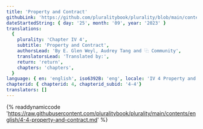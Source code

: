 ```yaml
---
title: 'Property and Contract'
githubLink: 'https://github.com/pluralitybook/plurality/blob/main/contents/english/4-4-property-and-contract.md'
dateStartedString: { day: '25', month: '09', year: '2023' }
translations:
  {
    plurality: 'Chapter IV 4',
    subtitle: 'Property and Contract',
    authorsLead: 'By E. Glen Weyl, Audrey Tang and ⿻ Community',
    translatorsLead: 'Translated by:',
    return: 'return',
    chapters: 'chapters',
  }
language: { en: 'english', iso6392B: 'eng', locale: 'IV 4 Property and Contract' }
chapterid: { chapterid: 4, chapterid_subid: '4-4'}
translators: []
---
```

{% readdynamiccode 'https://raw.githubusercontent.com/pluralitybook/plurality/main/contents/english/4-4-property-and-contract.md' %}
